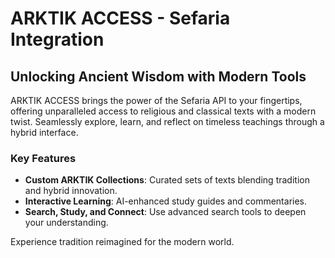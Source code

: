 # ARKTIK ACCESS - Sefaria Integration

## Unlocking Ancient Wisdom with Modern Tools
ARKTIK ACCESS brings the power of the Sefaria API to your fingertips, offering unparalleled access to religious and classical texts with a modern twist. Seamlessly explore, learn, and reflect on timeless teachings through a hybrid interface.

### Key Features
- **Custom ARKTIK Collections**: Curated sets of texts blending tradition and hybrid innovation.
- **Interactive Learning**: AI-enhanced study guides and commentaries.
- **Search, Study, and Connect**: Use advanced search tools to deepen your understanding.

Experience tradition reimagined for the modern world.
